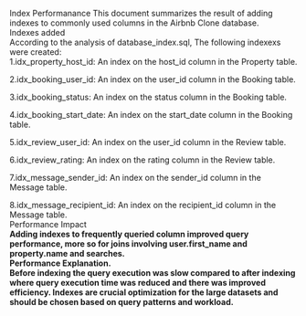 Index Performanance
This document summarizes the result of adding indexes to commonly used columns in the Airbnb Clone database.<br/>
Indexes added<br>
According to the analysis of database_index.sql, The following indexexs were created:<br/>
1.idx_property_host_id: An index on the host_id column in the Property table.<br/>

2.idx_booking_user_id: An index on the user_id column in the Booking table.<br/>

3.idx_booking_status: An index on the status column in the Booking table.<br/>

4.idx_booking_start_date: An index on the start_date column in the Booking table.<br/>

5.idx_review_user_id: An index on the user_id column in the Review table.<br/>

6.idx_review_rating: An index on the rating column in the Review table.<br/>

7.idx_message_sender_id: An index on the sender_id column in the Message table.<br/>

8.idx_message_recipient_id: An index on the recipient_id column in the Message table.<br/>
Performance Impact<b><br>
Adding indexes to frequently queried column improved query performance, more so for joins involving  user.first_name and property.name and searches.<br/>
Performance Explanation.<br/>
Before indexing the query execution was slow compared to after indexing where query execution time was reduced and there was improved efficiency.
Indexes are crucial optimization for the large datasets and should be chosen based on query patterns and workload.
